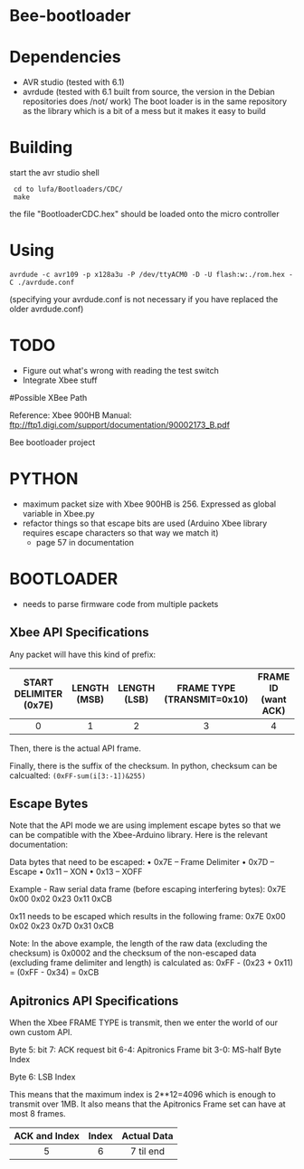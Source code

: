 Bee-bootloader
==============

# Dependencies
* AVR studio (tested with 6.1)
* avrdude (tested with 6.1 built from source, the version in the Debian repositories does /not/ work)
The boot loader is in the same repository as the library which is a bit of a mess but it makes it easy to build

# Building
start the avr studio shell

     cd to lufa/Bootloaders/CDC/
     make

the file "BootloaderCDC.hex" should be loaded onto the micro controller
# Using
    avrdude -c avr109 -p x128a3u -P /dev/ttyACM0 -D -U flash:w:./rom.hex -C ./avrdude.conf
(specifying your avrdude.conf is not necessary if you have replaced the older avrdude.conf)

# TODO
* Figure out what's wrong with reading the test switch 
* Integrate Xbee stuff

#Possible XBee Path

Reference: Xbee 900HB Manual: ftp://ftp1.digi.com/support/documentation/90002173_B.pdf

Bee bootloader project

# PYTHON #
- maximum packet size with Xbee 900HB is 256. Expressed as global variable in Xbee.py
- refactor things so that escape bits are used (Arduino Xbee library requires escape characters so that way we match it)
  - page 57 in documentation

  
  
# BOOTLOADER #
- needs to parse firmware code from multiple packets


## Xbee API Specifications ##

Any packet will have this kind of prefix:

| START DELIMITER (0x7E) | LENGTH (MSB) | LENGTH (LSB)     | FRAME TYPE (TRANSMIT=0x10) | FRAME ID (want ACK) | 
|:----------------------:|:------------:|:----------------:|:--------------------------:|:-------------------:|
|           0            |      1       |        2         |            3               |          4          |


Then, there is the actual API frame.

Finally, there is the suffix of the checksum. In python, checksum can be calcualted: `(0xFF-sum(i[3:-1])&255)`

## Escape Bytes ##

Note that the API mode we are using implement escape bytes so that we can be compatible with the Xbee-Arduino library.
Here is the relevant documentation:

Data bytes that need to be escaped:
• 0x7E – Frame Delimiter
• 0x7D – Escape
• 0x11 – XON
• 0x13 – XOFF

Example -
Raw serial data frame (before escaping interfering bytes):
0x7E 0x00 0x02 0x23 0x11 0xCB

0x11 needs to be escaped which results in the following frame:
0x7E 0x00 0x02 0x23 0x7D 0x31 0xCB

Note: In the above example, the length of the raw data (excluding the checksum) is 0x0002 and the checksum of the non-escaped data (excluding frame delimiter and length) is calculated as:
0xFF - (0x23 + 0x11) = (0xFF - 0x34) = 0xCB

## Apitronics API Specifications ##

When the Xbee FRAME TYPE is transmit, then we enter the world of our own custom API.

Byte 5: 
  bit 7: ACK request
  bit 6-4: Apitronics Frame
  bit 3-0: MS-half Byte Index

Byte 6: LSB Index

This means that the maximum index is 2**12=4096 which is enough to transmit over 1MB.
It also means that the Apitronics Frame set can have at most 8 frames.

|     ACK and Index      |    Index     | Actual Data      | 
|:----------------------:|:------------:|:----------------:|
|           5            |      6       |   7 til end      |    
